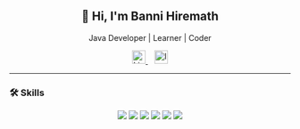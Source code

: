 <h2 align="center">👋 Hi, I'm Banni Hiremath</h2>
<p align="center">Java Developer | Learner | Coder</p>

<p align="center">
  <a href="https://www.linkedin.com/in/banni-basava-14053720b/" target="_blank">
    <img src="https://cdn.jsdelivr.net/gh/devicons/devicon/icons/linkedin/linkedin-original.svg" alt="LinkedIn" width="24" height="24" />
  </a>
  &nbsp;&nbsp;
  <a href="https://www.instagram.com/banni_hiremath_/" target="_blank">
    <img src="https://cdn-icons-png.flaticon.com/512/2111/2111463.png" alt="Instagram" width="24" height="24" />
  </a>
</p>

---

### 🛠️ Skills
<p align="center">
  <img src="https://img.shields.io/badge/Java-ED8B00?style=flat&logo=openjdk&logoColor=white" />
  <img src="https://img.shields.io/badge/MySQL-00758F?style=flat&logo=mysql&logoColor=white" />
  <img src="https://img.shields.io/badge/HTML5-E34F26?style=flat&logo=html5&logoColor=white" />
  <img src="https://img.shields.io/badge/CSS3-1572B6?style=flat&logo=css3&logoColor=white" />
  <img src="https://img.shields.io/badge/JavaScript-F7DF1E?style=flat&logo=javascript&logoColor=black" />
  <img src="https://img.shields.io/badge/Spring-6DB33F?style=flat&logo=spring&logoColor=white" />
</p>
